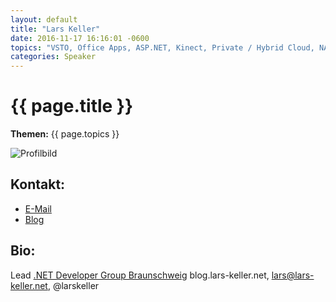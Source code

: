 ```yaml
---
layout: default
title: "Lars Keller"
date: 2016-11-17 16:16:01 -0600
topics: "VSTO, Office Apps, ASP.NET, Kinect, Private / Hybrid Cloud, NAO Robotic, Windows 8, Architektur"
categories: Speaker
---
```


# {{ page.title }}

**Themen:** {{ page.topics }}

![Profilbild](/assets/img/speakers/dummy.jpg)

## Kontakt:
- [E-Mail](mailto:bjoern@bjro.de)
- [Blog](http://www.bjro.de/)

## Bio:

Lead [.NET Developer Group Braunschweig](http://www.dotnet-braunschweig.de/)
blog.lars-keller.net, lars@lars-keller.net, @larskeller

